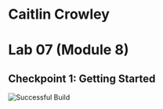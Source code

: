 # Caitlin Crowley
# Lab 07 (Module 8)

## Checkpoint 1: Getting Started

![Successful Build](/Lab07Images/built_successfully.png)
